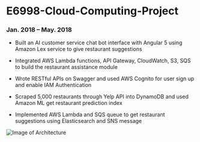 # E6998-Cloud-Computing-Project

### Jan. 2018 – May. 2018

- Built an AI customer service chat bot interface with Angular 5 using Amazon Lex service to give restaurant suggestions

- Integrated AWS Lambda functions, API Gateway, CloudWatch, S3, SQS to build the restaurant assistance module

- Wrote RESTful APIs on Swagger and used AWS Cognito for user sign up and enable IAM Authentication

- Scraped 5,000 restaurants through Yelp API into DynamoDB and used Amazon ML get restaurant prediction index 

- Implemented AWS Lambda and SQS queue to get restaurant suggestions using Elasticsearch and  SNS message

![Image of Architecture](https://github.com/yh2866/E6998-Cloud-Computing-Project/blob/master/ArchitectureDiagram.png)
